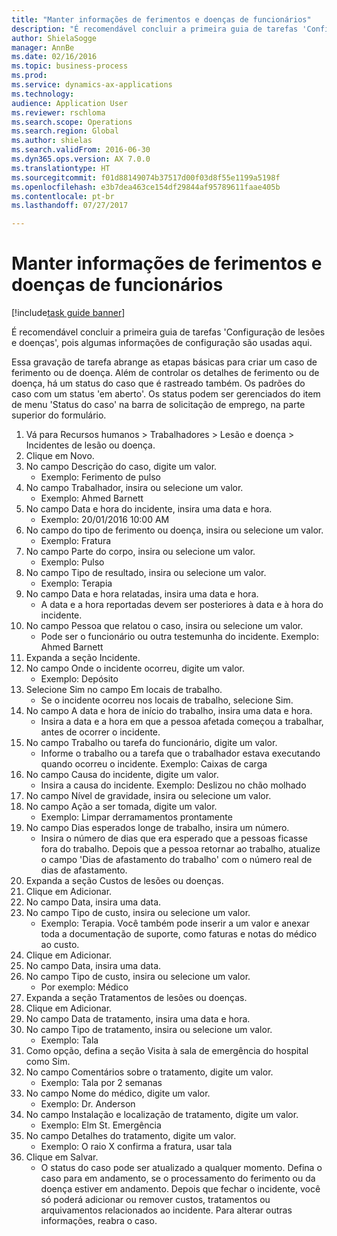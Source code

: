 ```yaml
--- 
title: "Manter informações de ferimentos e doenças de funcionários"
description: "É recomendável concluir a primeira guia de tarefas 'Configuração de lesões e doenças', pois algumas informações de configuração são usadas aqui."
author: ShielaSogge
manager: AnnBe
ms.date: 02/16/2016
ms.topic: business-process
ms.prod: 
ms.service: dynamics-ax-applications
ms.technology: 
audience: Application User
ms.reviewer: rschloma
ms.search.scope: Operations
ms.search.region: Global
ms.author: shielas
ms.search.validFrom: 2016-06-30
ms.dyn365.ops.version: AX 7.0.0
ms.translationtype: HT
ms.sourcegitcommit: f01d88149074b37517d00f03d8f55e1199a5198f
ms.openlocfilehash: e3b7dea463ce154df29844af95789611faae405b
ms.contentlocale: pt-br
ms.lasthandoff: 07/27/2017

---
```

# <a name="maintain-employee-injury-and-illness-information"></a>Manter informações de ferimentos e doenças de funcionários

[!include[task guide banner](../../includes/task-guide-banner.md)]

É recomendável concluir a primeira guia de tarefas 'Configuração de lesões e doenças', pois algumas informações de configuração são usadas aqui. 



Essa gravação de tarefa abrange as etapas básicas para criar um caso de ferimento ou de doença. Além de controlar os detalhes de ferimento ou de doença, há um status do caso que é rastreado também.  Os padrões do caso com um status 'em aberto'.  Os status podem ser gerenciados do item de menu 'Status do caso' na barra de solicitação de emprego, na parte superior do formulário.

1. Vá para Recursos humanos > Trabalhadores > Lesão e doença > Incidentes de lesão ou doença.
2. Clique em Novo.
3. No campo Descrição do caso, digite um valor.
    * Exemplo: Ferimento de pulso  
4. No campo Trabalhador, insira ou selecione um valor.
    * Exemplo: Ahmed Barnett  
5. No campo Data e hora do incidente, insira uma data e hora.
    * Exemplo: 20/01/2016 10:00 AM  
6. No campo do tipo de ferimento ou doença, insira ou selecione um valor.
    * Exemplo: Fratura  
7. No campo Parte do corpo, insira ou selecione um valor.
    * Exemplo: Pulso  
8. No campo Tipo de resultado, insira ou selecione um valor.
    * Exemplo: Terapia  
9. No campo Data e hora relatadas, insira uma data e hora.
    * A data e a hora reportadas devem ser posteriores à data e à hora do incidente.  
10. No campo Pessoa que relatou o caso, insira ou selecione um valor.
    * Pode ser o funcionário ou outra testemunha do incidente.  Exemplo: Ahmed Barnett  
11. Expanda a seção Incidente.
12. No campo Onde o incidente ocorreu, digite um valor.
    * Exemplo: Depósito  
13. Selecione Sim no campo Em locais de trabalho.
    * Se o incidente ocorreu nos locais de trabalho, selecione Sim.  
14. No campo A data e hora de início do trabalho, insira uma data e hora.
    * Insira a data e a hora em que a pessoa afetada começou a trabalhar, antes de ocorrer o incidente.  
15. No campo Trabalho ou tarefa do funcionário, digite um valor.
    * Informe o trabalho ou a tarefa que o trabalhador estava executando quando ocorreu o incidente.  Exemplo: Caixas de carga  
16. No campo Causa do incidente, digite um valor.
    * Insira a causa do incidente.  Exemplo: Deslizou no chão molhado  
17. No campo Nível de gravidade, insira ou selecione um valor.
18. No campo Ação a ser tomada, digite um valor.
    * Exemplo: Limpar derramamentos prontamente  
19. No campo Dias esperados longe de trabalho, insira um número.
    * Insira o número de dias que era esperado que a pessoas ficasse fora do trabalho.  Depois que a pessoa retornar ao trabalho, atualize o campo 'Dias de afastamento do trabalho' com o número real de dias de afastamento.  
20. Expanda a seção Custos de lesões ou doenças.
21. Clique em Adicionar.
22. No campo Data, insira uma data.
23. No campo Tipo de custo, insira ou selecione um valor.
    * Exemplo: Terapia. Você também pode inserir a um valor e anexar toda a documentação de suporte, como faturas e notas do médico ao custo.  
24. Clique em Adicionar.
25. No campo Data, insira uma data.
26. No campo Tipo de custo, insira ou selecione um valor.
    * Por exemplo: Médico  
27. Expanda a seção Tratamentos de lesões ou doenças.
28. Clique em Adicionar.
29. No campo Data de tratamento, insira uma data e hora.
30. No campo Tipo de tratamento, insira ou selecione um valor.
    * Exemplo: Tala  
31. Como opção, defina a seção Visita à sala de emergência do hospital como Sim.
32. No campo Comentários sobre o tratamento, digite um valor.
    * Exemplo: Tala por 2 semanas  
33. No campo Nome do médico, digite um valor.
    * Exemplo: Dr. Anderson  
34. No campo Instalação e localização de tratamento, digite um valor.
    * Exemplo: Elm St. Emergência  
35. No campo Detalhes do tratamento, digite um valor.
    * Exemplo: O raio X confirma a fratura, usar tala  
36. Clique em Salvar.
    * O status do caso pode ser atualizado a qualquer momento.  Defina o caso para em andamento, se o processamento do ferimento ou da doença estiver em andamento.  Depois que fechar o incidente, você só poderá adicionar ou remover custos, tratamentos ou arquivamentos relacionados ao incidente.  Para alterar outras informações, reabra o caso.  


